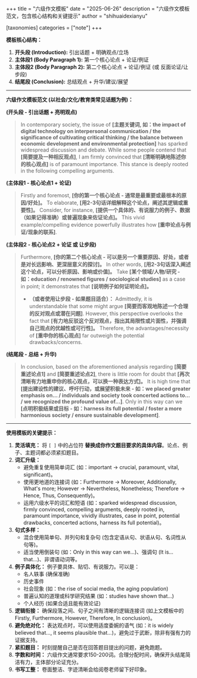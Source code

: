 +++
title = "六级作文模板"
date = "2025-06-26"
description = "六级作文模板范文，包含核心结构和关键提示"
author = "shihuaidexianyu"

[taxonomies]
categories = ["note"]
+++

**模板核心结构：**

1. **开头段 (Introduction):** 引出话题 + 明确观点/立场
2. **主体段1 (Body Paragraph 1):** 第一个核心论点 + 论证/例证
3. **主体段2 (Body Paragraph 2):** 第二个核心论点 + 论证/例证 (或 反面论证/让步段)
4. **结尾段 (Conclusion):** 总结观点 + 升华/建议/展望

---

**六级作文模板范文 (以社会/文化/教育类常见话题为例)：**

**(开头段 - 引出话题 + 亮明观点)**

> In contemporary society, the issue of **[主题关键词, 如：the impact of digital technology on interpersonal communication / the significance of cultivating critical thinking / the balance between economic development and environmental protection]** has sparked widespread discussion and debate. While some people contend that **[简要提及一种相反观点]**, I am firmly convinced that **[清晰明确地陈述你的核心观点]** is of paramount importance. This stance is deeply rooted in the following compelling arguments.

**(主体段1 - 核心论点1 + 论证)**

> Firstly and foremost, **[你的第一个核心论点 - 通常是最重要或最根本的原因/好处]。** To elaborate, **[用2-3句话详细解释这个论点，阐述其逻辑或重要性]。** Consider, for instance, **[提供一个具体的、有说服力的例子、数据（如果记得准确）或普遍现象来佐证论点]。** This vivid example/compelling evidence powerfully illustrates how **[重申论点与例证/现象的联系]**.

**(主体段2 - 核心论点2 + 论证 或 让步段)**

> Furthermore, **[你的第二个核心论点 - 可以是另一个重要原因、好处，或者是对长远影响、更深层意义的探讨]。** In other words, **[用2-3句话深入阐述这个论点，可以分析原因、影响或价值]。** Take **[某个领域/人物/研究 - 如：education / renowned figures / sociological studies]** as a case in point; it demonstrates that **[说明例子如何证明论点]。**
>
> * **（或者使用让步段 - 如果题目适合）：** Admittedly, it is understandable that some might argue **[简要而客观地陈述一个合理的反对观点或潜在问题]**. However, this perspective overlooks the fact that **[有力地反驳这个反对观点，指出其局限性或片面性，并强调自己观点的优越性或可行性]。** Therefore, the advantages/necessity of **[重申你的核心观点]** far outweigh the potential drawbacks/concerns.

**(结尾段 - 总结 + 升华)**

> In conclusion, based on the aforementioned analysis regarding **[简要重述论点1]** and **[简要重述论点2]**, there is little room for doubt that **[再次清晰有力地重申你的核心观点，可以换一种表达方式]。** It is high time that **[提出建设性的建议、呼吁行动，或展望积极未来 - 如：we placed greater emphasis on... / individuals and society took concerted actions to... / we recognized the profound value of...]**. Only in this way can we **[点明积极结果或目标 - 如：harness its full potential / foster a more harmonious society / ensure sustainable development]**.

---

**使用模板的关键提示：**

1. **灵活填充：** 将 `[ ]` 中的占位符 **替换成你作文题目要求的具体内容**。论点、例子、主题词都必须紧扣题目。
2. **词汇升级：**
    * 避免重复使用简单词汇 (如：important -> crucial, paramount, vital, significant)。
    * 使用更地道的连接词 (如：Furthermore -> Moreover, Additionally, What's more; However -> Nevertheless, Nonetheless; Therefore -> Hence, Thus, Consequently)。
    * 运用六级水平的词汇和短语 (如：sparked widespread discussion, firmly convinced, compelling arguments, deeply rooted in, paramount importance, vividly illustrates, case in point, potential drawbacks, concerted actions, harness its full potential)。
3. **句式多样：**
    * 混合使用简单句、并列句和复杂句 (包含定语从句、状语从句、名词性从句等)。
    * 适当使用倒装句 (如：Only in this way can we...)、强调句 (It is... that...)、非谓语动词等。
4. **例子具体化：** 例子要具体、贴切、有说服力。可以是：
    * 名人轶事 (确保准确)
    * 历史事件
    * 社会现象 (如：the rise of social media, the aging population)
    * 普遍认知的道理或科学研究结果 (如：studies have shown that...)
    * 个人经历 (如果合适且能有效论证)
5. **逻辑衔接：** 确保段落之间、句子之间有清晰的逻辑连接词 (如上文模板中的 Firstly, Furthermore, However, Therefore, In conclusion)。
6. **避免绝对化：** 表达观点时，可以使用适度委婉的语气 (如：it is widely believed that..., it seems plausible that...)，避免过于武断，除非有强有力的证据支持。
7. **紧扣题目：** 时刻提醒自己是否在回答题目提出的问题，避免跑题。
8. **字数和时间：** 六级作文通常要求150-200词。合理分配时间，确保开头结尾简洁有力，主体部分论证充分。
9. **书写工整：** 卷面整洁、字迹清晰会给阅卷老师留下好印象。